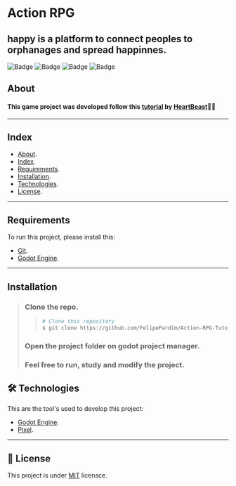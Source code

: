 # Action RPG

## happy is a platform to connect peoples to orphanages and spread happinnes.

![Badge](https://img.shields.io/github/license/FelipePardim/Action-RPG-Tutorial-Godot-Engine)
![Badge](https://img.shields.io/github/stars/FelipePardim/Action-RPG-Tutorial-Godot-Engine)
![Badge](https://img.shields.io/github/forks/FelipePardim/Action-RPG-Tutorial-Godot-Engine)
![Badge](https://img.shields.io/github/issues/FelipePardim/Action-RPG-Tutorial-Godot-Engine)

## About
#### This game project was developed follow this [tutorial](https://www.youtube.com/playlist?list=PL9FzW-m48fn2SlrW0KoLT4n5egNdX-W9a) by [HeartBeast](https://www.youtube.com/c/uheartbeast)👻💜
 
---

## Index
- [About](#about).
- [Index](#index).
- [Requirements](#requirements).
- [Installation](#installation).
- [Technologies](#technologies).
- [License](#license).

---

## Requirements

To run this project, please install this:

- [Git](https://git-scm.com).
- [Godot Engine](https://godotengine.org/).
---

## Installation
> ### Clone the repo.
>>   ```bash
>>  # Clone this repository
>>  $ git clone https://github.com/FelipePardim/Action-RPG-Tutorial-Godot-Engine.git
>>   ```
> ### Open the project folder on godot project manager.
>
> ### Feel free to run, study and modify the project.

<h2 id="technologies">
    🛠 Technologies
</h2>

This are the tool's used to develop this project:

- [Godot Engine](https://godotengine.org/).
- [Pixel](https://www.pixilart.com/).
---

<h2 id="license">
    📝 License 
</h2>

This project is under [MIT](https://github.com/FelipePardim/Action-RPG-Tutorial-Godot-Engine/LICENSE.md) licensce.